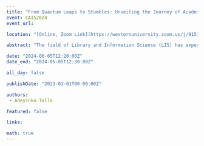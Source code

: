 ```yaml
---
title: "From Quantum Leaps to Stumbles: Unveiling the Journey of Academic Inquiry of Library and Information Science Researchers in Africa"
event: CAIS2024
event_url: 

location: "[Online, Zoom Link](https://westernuniversity.zoom.us/j/91531028175)"

abstract: "The field of Library and Information Science (LIS) has experienced a dynamic evolution over the years, marked by both notable advancements and challenges. In the context of Africa, the journey of academic inquiry in LIS has been a fascinating exploration of quantum leaps and inevitable stumbles. This paper endeavors to shed light on the intricate narrative that encapsulates the academic pursuit of knowledge in the realm of Library and Information Science within the African continent."

date: "2024-06-05T12:20:00Z"
date_end: "2024-06-05T12:30:00Z"

all_day: false

publishDate: "2023-01-01T00:00:00Z"

authors:
 - Adeyinka Tella

featured: false

links:

math: true
---
```


